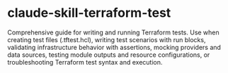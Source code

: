 # claude-skill-terraform-test

Comprehensive guide for writing and running Terraform tests. Use when creating test files (.tftest.hcl), writing test scenarios with run blocks, validating infrastructure behavior with assertions, mocking providers and data sources, testing module outputs and resource configurations, or troubleshooting Terraform test syntax and execution.
